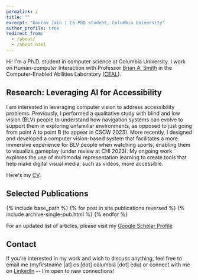 ```yaml
---
permalink: /
title: ""
excerpt: "Gaurav Jain | CS PhD student, Columbia University"
author_profile: true
redirect_from:
  - /about/
  - /about.html
---
```

<!-- ## About Me -->

Hi! I'm a Ph.D. student in computer science at Columbia University. I work on Human-computer Interaction with Professor [Brian A. Smith](http://www.cs.columbia.edu/~brian/index.html) in the Computer-Enabled Abilities Laboratory ([CEAL](https://ceal.cs.columbia.edu/)).

## Research: Leveraging AI for Accessibility

I am interested in leveraging computer vision to address accessibility problems. Previously, I performed a qualitative study with blind and low vision (BLV) people to understand how navigation systems can evolve to support them in exploring unfamiliar environments, as opposed to just going from point A to point B (to appear in CSCW 2023). More recently, I designed and developed a computer vision-based system that facilitates a more immersive experience for BLV people when watching sports, enabling them to visualize gameplay (under review at CHI 2023). My ongoing work explores the use of multimodal representation learning to create tools that help make digital visual media, such as videos, more accessible.

<!-- My research revolves around building systems that help people with disabilities to better experience the world around them. Specifically, I am interested in leveraging computer vision and deep learning for multimodal analysis (such as videos, images, and audio) to make digital media more accessible to people who are blind and low vision. To this end, I focus on solving technical challenges of using AI for accessibility and the design of novel interaction techniques that help facilitate a more immersive user experience for people with disabilities. -->

<!-- ### Curriculum Vitae (CV) -->
<!-- Please find my CV  -->

Here's my [CV](http://gaurav1302.github.io/files/Gaurav_CV_PhD.pdf).


## Selected Publications


{% include base_path %}
{% for post in site.publications reversed %}
  {% include archive-single-pub.html %}
{% endfor %}  

For an updated list of articles, please visit my [Google Scholar Profile](https://scholar.google.com/citations?user=piSn5gQAAAAJ&hl=en)


## Contact

If you're interested in my work and wish to discuss anything, feel free to email me (myfirstname \[at\] cs \[dot\] columbia \[dot\] edu) or connect with me on [LinkedIn](https://www.linkedin.com/in/gauravjain13298/) -- I'm open to new connections!

